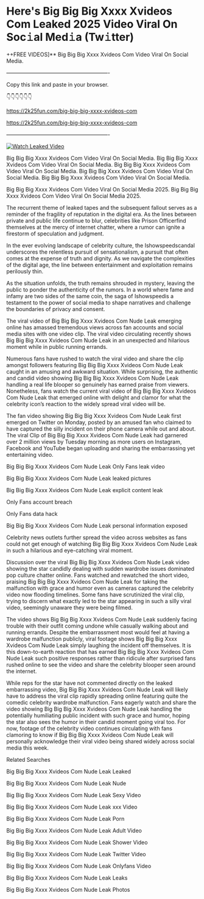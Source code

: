 # Here's Big Big Big Xxxx Xvideos Com Leaked 2025 Video Viral On Soc𝚒al Med𝚒a (Tw𝚒tter)

++FREE VIDEOS]** Big Big Big Xxxx Xvideos Com Video Viral On Social Media.

———————————————————-

Copy this link and paste in your browser.

👇👇👇👇👇👇

https://2k25fun.com/big-big-big-xxxx-xvideos-com

https://2k25fun.com/big-big-big-xxxx-xvideos-com

———————————————————-

[![Watch Leaked Video](https://miro.medium.com/v2/resize:fit:828/format:webp/1*cilzJN44JGOrTw9NJCrNHA.gif "Watch Leaked Video")](https://2k25fun.com/big-big-big-xxxx-xvideos-com)

Big Big Big Xxxx Xvideos Com Video Viral On Social Media. Big Big Big Xxxx Xvideos Com Video Viral On Social Media. Big Big Big Xxxx Xvideos Com Video Viral On Social Media. Big Big Big Xxxx Xvideos Com Video Viral On Social Media. Big Big Big Xxxx Xvideos Com Video Viral On Social Media.

Big Big Big Xxxx Xvideos Com Video Viral On Social Media 2025. Big Big Big Xxxx Xvideos Com Video Viral On Social Media 2025.

The recurrent theme of leaked tapes and the subsequent fallout serves as a reminder of the fragility of reputation in the digital era. As the lines between private and public life continue to blur, celebrities like Prison Officerfind themselves at the mercy of internet chatter, where a rumor can ignite a firestorm of speculation and judgment.

In the ever evolving landscape of celebrity culture, the Ishowspeedscandal underscores the relentless pursuit of sensationalism, a pursuit that often comes at the expense of truth and dignity. As we navigate the complexities of the digital age, the line between entertainment and exploitation remains perilously thin.

As the situation unfolds, the truth remains shrouded in mystery, leaving the public to ponder the authenticity of the rumors. In a world where fame and infamy are two sides of the same coin, the saga of Ishowspeedis a testament to the power of social media to shape narratives and challenge the boundaries of privacy and consent.

The viral video of Big Big Big Xxxx Xvideos Com Nude Leak emerging online has amassed tremendous views across fan accounts and social media sites with one video clip. The viral video circulating recently shows Big Big Big Xxxx Xvideos Com Nude Leak in an unexpected and hilarious moment while in public running errands.

Numerous fans have rushed to watch the viral video and share the clip amongst followers featuring Big Big Big Xxxx Xvideos Com Nude Leak caught in an amusing and awkward situation. While surprising, the authentic and candid video showing Big Big Big Xxxx Xvideos Com Nude Leak handling a real life blooper so genuinely has earned praise from viewers. Nonetheless, fans watch the current viral video of Big Big Big Xxxx Xvideos Com Nude Leak that emerged online with delight and clamor for what the celebrity icon’s reaction to the widely spread viral video will be.

The fan video showing Big Big Big Xxxx Xvideos Com Nude Leak first emerged on Twitter on Monday, posted by an amused fan who claimed to have captured the silly incident on their phone camera while out and about. The viral Clip of Big Big Big Xxxx Xvideos Com Nude Leak had garnered over 2 million views by Tuesday morning as more users on Instagram, Facebook and YouTube began uploading and sharing the embarrassing yet entertaining video.

Big Big Big Xxxx Xvideos Com Nude Leak Only Fans leak video

Big Big Big Xxxx Xvideos Com Nude Leak leaked pictures

Big Big Big Xxxx Xvideos Com Nude Leak explicit content leak

Only Fans account breach

Only Fans data hack

Big Big Big Xxxx Xvideos Com Nude Leak personal information exposed

Celebrity news outlets further spread the video across websites as fans could not get enough of watching Big Big Big Xxxx Xvideos Com Nude Leak in such a hilarious and eye-catching viral moment.

Discussion over the viral Big Big Big Xxxx Xvideos Com Nude Leak video showing the star candidly dealing with sudden wardrobe issues dominated pop culture chatter online. Fans watched and rewatched the short video, praising Big Big Big Xxxx Xvideos Com Nude Leak for taking the malfunction with grace and humor even as cameras captured the celebrity video now flooding timelines. Some fans have scrutinized the viral clip, trying to discern what exactly led to the star appearing in such a silly viral video, seemingly unaware they were being filmed.

The video shows Big Big Big Xxxx Xvideos Com Nude Leak suddenly facing trouble with their outfit coming undone while casually walking about and running errands. Despite the embarrassment most would feel at having a wardrobe malfunction publicly, viral footage shows Big Big Big Xxxx Xvideos Com Nude Leak simply laughing the incident off themselves. It is this down-to-earth reaction that has earned Big Big Big Xxxx Xvideos Com Nude Leak such positive responses rather than ridicule after surprised fans rushed online to see the video and share the celebrity blooper seen around the internet.

While reps for the star have not commented directly on the leaked embarrassing video, Big Big Big Xxxx Xvideos Com Nude Leak will likely have to address the viral clip rapidly spreading online featuring quite the comedic celebrity wardrobe malfunction. Fans eagerly watch and share the video showing Big Big Big Xxxx Xvideos Com Nude Leak handling the potentially humiliating public incident with such grace and humor, hoping the star also sees the humor in their candid moment going viral too. For now, footage of the celebrity video continues circulating with fans clamoring to know if Big Big Big Xxxx Xvideos Com Nude Leak will personally acknowledge their viral video being shared widely across social media this week.

Related Searches

Big Big Big Xxxx Xvideos Com Nude Leak Leaked

Big Big Big Xxxx Xvideos Com Nude Leak Nude

Big Big Big Xxxx Xvideos Com Nude Leak Sexy Video

Big Big Big Xxxx Xvideos Com Nude Leak xxx Video

Big Big Big Xxxx Xvideos Com Nude Leak Porn

Big Big Big Xxxx Xvideos Com Nude Leak Adult Video

Big Big Big Xxxx Xvideos Com Nude Leak Shower Video

Big Big Big Xxxx Xvideos Com Nude Leak Twitter Video

Big Big Big Xxxx Xvideos Com Nude Leak Onlyfans Video

Big Big Big Xxxx Xvideos Com Nude Leak Leaks

Big Big Big Xxxx Xvideos Com Nude Leak Photos